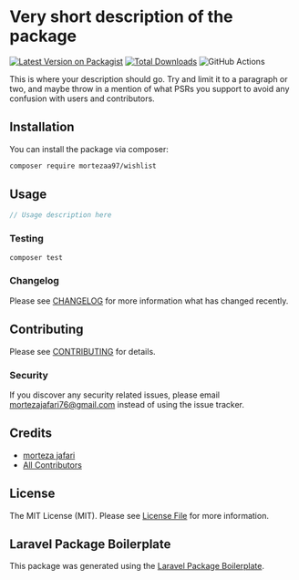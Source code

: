 # Very short description of the package

[![Latest Version on Packagist](https://img.shields.io/packagist/v/mortezaa97/wishlist.svg?style=flat-square)](https://packagist.org/packages/mortezaa97/wishlist)
[![Total Downloads](https://img.shields.io/packagist/dt/mortezaa97/wishlist.svg?style=flat-square)](https://packagist.org/packages/mortezaa97/wishlist)
![GitHub Actions](https://github.com/mortezaa97/wishlist/actions/workflows/main.yml/badge.svg)

This is where your description should go. Try and limit it to a paragraph or two, and maybe throw in a mention of what PSRs you support to avoid any confusion with users and contributors.

## Installation

You can install the package via composer:

```bash
composer require mortezaa97/wishlist
```

## Usage

```php
// Usage description here
```

### Testing

```bash
composer test
```

### Changelog

Please see [CHANGELOG](CHANGELOG.md) for more information what has changed recently.

## Contributing

Please see [CONTRIBUTING](CONTRIBUTING.md) for details.

### Security

If you discover any security related issues, please email mortezajafari76@gmail.com instead of using the issue tracker.

## Credits

-   [morteza jafari](https://github.com/mortezaa97)
-   [All Contributors](../../contributors)

## License

The MIT License (MIT). Please see [License File](LICENSE.md) for more information.

## Laravel Package Boilerplate

This package was generated using the [Laravel Package Boilerplate](https://laravelpackageboilerplate.com).
